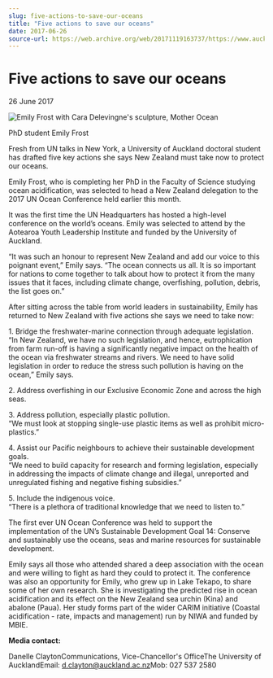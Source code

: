 ```yaml
---
slug: five-actions-to-save-our-oceans
title: "Five actions to save our oceans"
date: 2017-06-26
source-url: https://web.archive.org/web/20171119163737/https://www.auckland.ac.nz/en/about/news-events-and-notices/news/news-2017/06/five-actions-to-save-our-oceans.html
---
```

Five actions to save our oceans
===============================

26 June 2017

![Emily Frost with Cara Delevingne's sculpture, Mother Ocean](https://www.auckland.ac.nz/en/about/news-events-and-notices/news/news-2017/06/five-actions-to-save-our-oceans/_jcr_content/par/textimage/image.img.png/1499030311150.png "Emily Frost with Cara Delevingne's sculpture, Mother Ocean")

PhD student Emily Frost

Fresh from UN talks in New York, a University of Auckland doctoral student has drafted five key actions she says New Zealand must take now to protect our oceans.

Emily Frost, who is completing her PhD in the Faculty of Science studying ocean acidification, was selected to head a New Zealand delegation to the 2017 UN Ocean Conference held earlier this month.

It was the first time the UN Headquarters has hosted a high-level conference on the world’s oceans. Emily was selected to attend by the Aotearoa Youth Leadership Institute and funded by the University of Auckland.

“It was such an honour to represent New Zealand and add our voice to this poignant event,” Emily says. “The ocean connects us all. It is so important for nations to come together to talk about how to protect it from the many issues that it faces, including climate change, overfishing, pollution, debris, the list goes on.”

After sitting across the table from world leaders in sustainability, Emily has returned to New Zealand with five actions she says we need to take now:

1\. Bridge the freshwater-marine connection through adequate legislation.  
“In New Zealand, we have no such legislation, and hence, eutrophication from farm run-off is having a significantly negative impact on the health of the ocean via freshwater streams and rivers. We need to have solid legislation in order to reduce the stress such pollution is having on the ocean,” Emily says.

2\. Address overfishing in our Exclusive Economic Zone and across the high seas.

3\. Address pollution, especially plastic pollution.  
“We must look at stopping single-use plastic items as well as prohibit micro-plastics.”

4\. Assist our Pacific neighbours to achieve their sustainable development goals.  
“We need to build capacity for research and forming legislation, especially in addressing the impacts of climate change and illegal, unreported and unregulated fishing and negative fishing subsidies.”

5\. Include the indigenous voice.  
“There is a plethora of traditional knowledge that we need to listen to.”

The first ever UN Ocean Conference was held to support the implementation of the UN’s Sustainable Development Goal 14: Conserve and sustainably use the oceans, seas and marine resources for sustainable development.

Emily says all those who attended shared a deep association with the ocean and were willing to fight as hard they could to protect it. The conference was also an opportunity for Emily, who grew up in Lake Tekapo, to share some of her own research. She is investigating the predicted rise in ocean acidification and its effect on the New Zealand sea urchin (Kina) and abalone (Paua). Her study forms part of the wider CARIM initiative (Coastal acidification - rate, impacts and management) run by NIWA and funded by MBIE.

**Media contact:**

Danelle ClaytonCommunications, Vice-Chancellor's OfficeThe University of AucklandEmail: [d.clayton@auckland.ac.nz](mailto:d.clayton@auckland.ac.nz)Mob: 027 537 2580